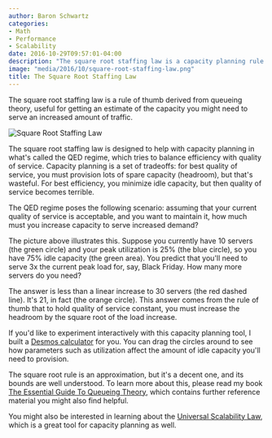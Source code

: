 ```yaml
---
author: Baron Schwartz
categories:
- Math
- Performance
- Scalability
date: 2016-10-29T09:57:01-04:00
description: "The square root staffing law is a capacity planning rule of thumb."
image: "media/2016/10/square-root-staffing-law.png"
title: The Square Root Staffing Law
---
```


The square root staffing law is a rule of thumb derived from
queueing theory, useful for getting an estimate of the capacity you might
need to serve an increased amount of traffic.

![Square Root Staffing Law](/media/2016/10/square-root-staffing-law.png)

<!--more-->

The square root staffing law is designed to help with capacity planning in
what's called the QED regime, which tries to balance efficiency with quality of
service. Capacity planning is a set of tradeoffs: for best quality of service,
you must provision lots of spare capacity (headroom), but that's wasteful. For
best efficiency, you minimize idle capacity, but then quality of service becomes
terrible.

The QED regime poses the following scenario: assuming that your current quality
of service is acceptable, and you want to maintain it, how much must you
increase capacity to serve increased demand?

The picture above illustrates this. Suppose you currently have 10 servers (the
green circle) and your peak utilization is 25% (the blue circle), so you have 75%
idle capacity (the green area). You predict that you'll need to serve 3x the
current peak load for, say, Black Friday. How many more servers do you need?

The answer is less than a linear increase to 30 servers (the red dashed line).
It's 21, in fact (the orange circle). This answer comes from the rule of thumb
that to hold quality of service constant, you must increase the headroom by the
square root of the load increase.

If you'd like to experiment interactively with this capacity planning tool, I
built a [Desmos calculator](https://www.desmos.com/calculator/iwsypdf7l8) for
you. You can drag the circles around to see how parameters such as utilization
affect the amount of idle capacity you'll need to provision.

The square root rule is an approximation, but it's a decent one, and its bounds are well
understood. To learn more about this, please read my book [The Essential Guide
To Queueing Theory](https://www.vividcortex.com/resources/queueing-theory),
which contains further reference material you might also find helpful.

You might also be interested in learning about the [Universal Scalability
Law](https://www.vividcortex.com/resources/universal-scalability-law/), which is
a great tool for capacity planning as well.
